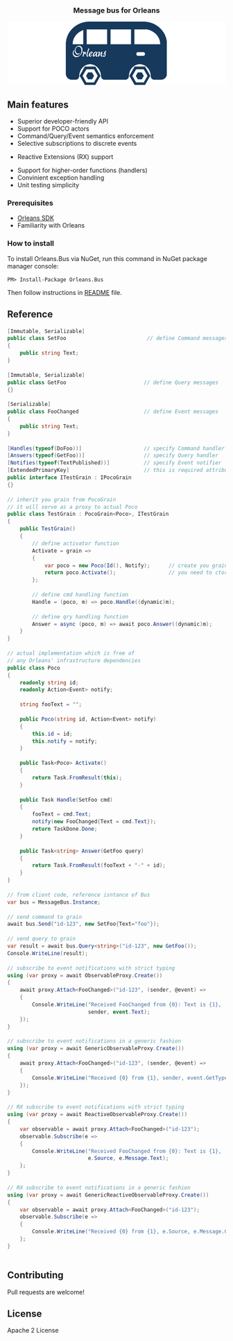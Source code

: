 <div align="center"><h3>Message bus for Orleans</h3></div>

![Orleans.Bus](Logo.Wide.png)

## Main features

+ Superior developer-friendly API
+ Support for POCO actors
+ Command/Query/Event semantics enforcement
+ Selective subscriptions to discrete events
- Reactive Extensions (RX) support
+ Support for higher-order functions (handlers)
+ Convinient exception handling
+ Unit testing simplicity

### Prerequisites
- [Orleans SDK](https://orleans.codeplex.com/wikipage?title=Orleans%20Setup%20for%20Developers&referringTitle=Home "Link to Orleans SDK installation page")
- Familiarity with Orleans

### How to install

To install Orleans.Bus via NuGet, run this command in NuGet package manager console:

	PM> Install-Package Orleans.Bus

Then follow instructions in [README](https://github.com/yevhen/Orleans.Bus/blob/master/Build/Readme.txt) file.

## Reference

```cs
[Immutable, Serializable]
public class SetFoo                          // define Command messages
{
    public string Text;
}

[Immutable, Serializable]
public class GetFoo                         // define Query messages
{}

[Serializable]
public class FooChanged                     // define Event messages
{
    public string Text;
}

[Handles(typeof(DoFoo))]                    // specify Command handler
[Answers(typeof(GetFoo))]                   // specify Query handler
[Notifies(typeof(TextPublished))]           // specify Event notifier
[ExtendedPrimaryKey]                        // this is required attribute
public interface ITestGrain : IPocoGrain
{}

// inherit you grain from PocoGrain
// it will serve as a proxy to actual Poco
public class TestGrain : PocoGrain<Poco>, ITestGrain
{
    public TestGrain()
    {
        // define activator function
        Activate = grain =>                         
        {
            var poco = new Poco(Id(), Notify);      // create you grain, pass anything
            return poco.Activate();                 // you need to ctor and Activate it
        };

        // define cmd handling function
        Handle = (poco, m) => poco.Handle((dynamic)m);            
        
        // define qry handling function
        Answer = async (poco, m) => await poco.Answer((dynamic)m);
    }
}

// actual implementation which is free of
// any Orleans' infrastructure dependencies
public class Poco
{
    readonly string id;
    readonly Action<Event> notify;

    string fooText = "";
    
    public Poco(string id, Action<Event> notify)
    {
        this.id = id;
        this.notify = notify;
    }

    public Task<Poco> Activate()
    {
        return Task.FromResult(this);
    }

    public Task Handle(SetFoo cmd)
    {
        fooText = cmd.Text;
        notify(new FooChanged{Text = cmd.Text});
        return TaskDone.Done;
    }

    public Task<string> Answer(GetFoo query)
    {
        return Task.FromResult(fooText + "-" + id);
    }
}

// from client code, reference isntance of Bus
var bus = MessageBus.Instance;

// send command to grain
await bus.Send("id-123", new SetFoo{Text="foo"});

// send query to grain
var result = await bus.Query<string>("id-123", new GetFoo());
Console.WriteLine(result);

// subscribe to event notifications with strict typing
using (var proxy = await ObservableProxy.Create())
{
    await proxy.Attach<FooChanged>("id-123", (sender, @event) =>
    {
        Console.WriteLine("Received FooChanged from {0}: Text is {1},
                          sender, event.Text);
    });
}

// subscribe to event notifications in a generic fashion
using (var proxy = await GenericObservableProxy.Create())
{
    await proxy.Attach<FooChanged>("id-123", (sender, @event) =>
    {
        Console.WriteLine("Received {0} from {1}, sender, event.GetType());
    });
}

// RX subscribe to event notifications with strict typing
using (var proxy = await ReactiveObservableProxy.Create())
{
    var observable = await proxy.Attach<FooChanged>("id-123");
    observable.Subscribe(e => 
    {
        Console.WriteLine("Received FooChanged from {0}: Text is {1},
                          e.Source, e.Message.Text);    
    };
}

// RX subscribe to event notifications in a generic fashion
using (var proxy = await GenericReactiveObservableProxy.Create())
{
    var observable = await proxy.Attach<FooChanged>("id-123");
    observable.Subscribe(e => 
    {
        Console.WriteLine("Received {0} from {1}, e.Source, e.Message.GetType());  
    };
}
    
```

## Contributing

Pull requests are welcome!

## License

Apache 2 License
